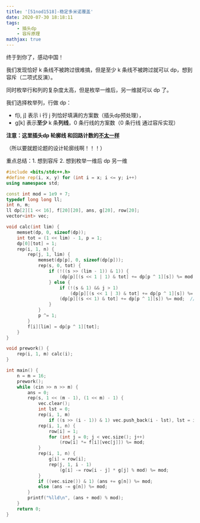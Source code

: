 ```yaml
---
title: '[51nod1518]-稳定多米诺覆盖'
date: 2020-07-30 18:18:11
tags:
    - 插头dp
    - 容斥原理
mathjax: true
---
```


终于到你了，感动中国！

我们发现恰好 k 条线不被跨过很难搞，但是至少 k 条线不被跨过就可以 dp，想到容斥（二项式反演）。

同时枚举行和列的复杂度太高，但是枚举一维后，另一维就可以 dp 了。

我们选择枚举列，行做 dp：
* f[i, j] 表示 i 行 j 列恰好填满的方案数（插头dp预处理），
* g[k] 表示**至少** k 条**列线**，0 条行线的方案数（0 条行线 通过容斥实现）

**注意：这里插头dp 轮廓线 和回路计数的[不太一样](https://www.cnblogs.com/iiyiyi/p/5846864.html)**

（所以要就题论题的设计轮廓线啊！！！）

重点总结：1. 想到容斥 2. 想到枚举一维后 dp 另一维

``` c++
#include <bits/stdc++.h>
#define rep(i, x, y) for (int i = x; i <= y; i++)
using namespace std;

const int mod = 1e9 + 7;
typedef long long ll;
int n, m;
ll dp[2][1 << 16], f[20][20], ans, g[20], row[20];
vector<int> vec;

void calc(int lim) {
    memset(dp, 0, sizeof(dp));
    int tot = (1 << lim) - 1, p = 1;
    dp[0][tot] = 1;
    rep(i, 1, n) {
        rep(j, 1, lim) {
            memset(dp[p], 0, sizeof(dp[p]));
            rep(s, 0, tot) {
                if (!((s >> (lim - 1)) & 1)) {
                    (dp[p][(s << 1 | 1) & tot] += dp[p ^ 1][s]) %= mod;  // 竖放一块 
                } else {
                    if (!(s & 1) && j > 1)
                        (dp[p][(s << 1 | 3) & tot] += dp[p ^ 1][s]) %= mod;  // 横放一块
                    (dp[p][(s << 1) & tot] += dp[p ^ 1][s]) %= mod;  // 不放
                }
            }
            p ^= 1;
        }
        f[i][lim] = dp[p ^ 1][tot];
    }
}

void prework() {
    rep(i, 1, m) calc(i);
}

int main() {
    n = m = 16;
    prework();
    while (cin >> n >> m) {
        ans = 0;
        rep(s, 1 << (m - 1), (1 << m) - 1) {
            vec.clear();
            int lst = 0;
            rep(i, 1, m)
                if ((s >> (i - 1)) & 1) vec.push_back(i - lst), lst = i;
            rep(i, 1, n) {
                row[i] = 1;
                for (int j = 0; j < vec.size(); j++)
                    (row[i] *= f[i][vec[j]]) %= mod;
            }
            rep(i, 1, n) {
                g[i] = row[i];
                rep(j, 1, i - 1)
                    (g[i] -= row[i - j] * g[j] % mod) %= mod;
            }
            if ((vec.size()) & 1) (ans += g[n]) %= mod;
            else (ans -= g[n]) %= mod;
        }
        printf("%lld\n", (ans + mod) % mod);
    }
    return 0;
}
```
